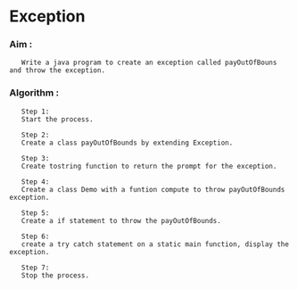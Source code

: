# Exception

### Aim :
       Write a java program to create an exception called payOutOfBouns and throw the exception.       
### Algorithm :
       
       Step 1:
       Start the process.
       
       Step 2:
       Create a class payOutOfBounds by extending Exception.
       
       Step 3:
       Create tostring function to return the prompt for the exception.
       
       Step 4:
       Create a class Demo with a funtion compute to throw payOutOfBounds exception. 
       
       Step 5:
       Create a if statement to throw the payOutOfBounds.
       
       Step 6:
       create a try catch statement on a static main function, display the exception.
              
       Step 7:
       Stop the process.